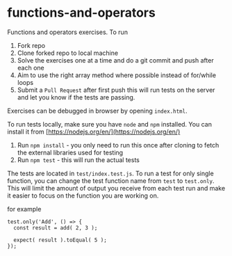 # functions-and-operators

Functions and operators exercises. To run

1. Fork repo
2. Clone forked repo to local machine
4. Solve the exercises one at a time and do a git commit and push after each one
5. Aim to use the right array method where possible instead of for/while loops
6. Submit a `Pull Request` after first push this will run tests on the server and let you know if the tests are passing.

Exercises can be debugged in browser by opening `index.html`.

To run tests locally, make sure you have `node` and `npm` installed. You can install it from [https://nodejs.org/en/](https://nodejs.org/en/)

1. Run `npm install` - you only need to run this once after cloning to fetch the external libraries used for testing
2. Run `npm test` - this will run the actual tests

The tests are located in `test/index.test.js`. To run a test for only single function, you can change the test function name from `test` to `test.only`. This will limit the amount of output you receive from each test run and make it easier to focus on the function you are working on.

for example

```
test.only('Add', () => {
  const result = add( 2, 3 );

  expect( result ).toEqual( 5 );
});
```
